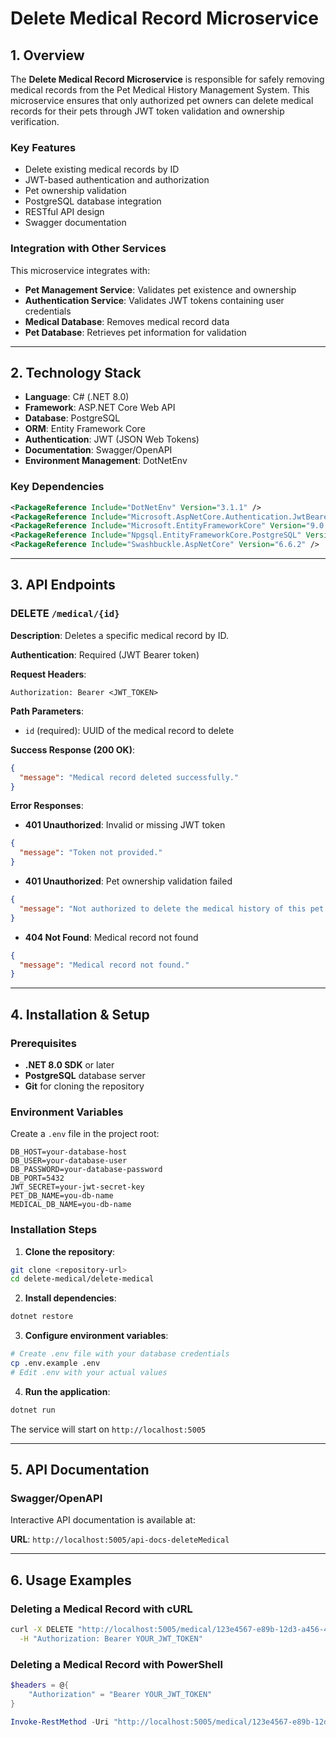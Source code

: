# Delete Medical Record Microservice

## 1. Overview

The **Delete Medical Record Microservice** is responsible for safely removing medical records from the Pet Medical History Management System. This microservice ensures that only authorized pet owners can delete medical records for their pets through JWT token validation and ownership verification.

### Key Features
- Delete existing medical records by ID
- JWT-based authentication and authorization
- Pet ownership validation
- PostgreSQL database integration
- RESTful API design
- Swagger documentation

### Integration with Other Services
This microservice integrates with:
- **Pet Management Service**: Validates pet existence and ownership
- **Authentication Service**: Validates JWT tokens containing user credentials
- **Medical Database**: Removes medical record data
- **Pet Database**: Retrieves pet information for validation

---

## 2. Technology Stack

- **Language**: C# (.NET 8.0)
- **Framework**: ASP.NET Core Web API
- **Database**: PostgreSQL
- **ORM**: Entity Framework Core
- **Authentication**: JWT (JSON Web Tokens)
- **Documentation**: Swagger/OpenAPI
- **Environment Management**: DotNetEnv

### Key Dependencies
```xml
<PackageReference Include="DotNetEnv" Version="3.1.1" />
<PackageReference Include="Microsoft.AspNetCore.Authentication.JwtBearer" Version="8.0.17" />
<PackageReference Include="Microsoft.EntityFrameworkCore" Version="9.0.6" />
<PackageReference Include="Npgsql.EntityFrameworkCore.PostgreSQL" Version="9.0.4" />
<PackageReference Include="Swashbuckle.AspNetCore" Version="6.6.2" />
```

---

## 3. API Endpoints

### DELETE `/medical/{id}`

**Description**: Deletes a specific medical record by ID.

**Authentication**: Required (JWT Bearer token)

**Request Headers**:
```
Authorization: Bearer <JWT_TOKEN>
```

**Path Parameters**:
- `id` (required): UUID of the medical record to delete

**Success Response (200 OK)**:
```json
{
  "message": "Medical record deleted successfully."
}
```

**Error Responses**:

- **401 Unauthorized**: Invalid or missing JWT token
```json
{
  "message": "Token not provided."
}
```

- **401 Unauthorized**: Pet ownership validation failed
```json
{
  "message": "Not authorized to delete the medical history of this pet."
}
```

- **404 Not Found**: Medical record not found
```json
{
  "message": "Medical record not found."
}
```

---

## 4. Installation & Setup

### Prerequisites
- **.NET 8.0 SDK** or later
- **PostgreSQL** database server
- **Git** for cloning the repository

### Environment Variables

Create a `.env` file in the project root:

```env
DB_HOST=your-database-host
DB_USER=your-database-user
DB_PASSWORD=your-database-password
DB_PORT=5432
JWT_SECRET=your-jwt-secret-key
PET_DB_NAME=you-db-name
MEDICAL_DB_NAME=you-db-name
```

### Installation Steps

1. **Clone the repository**:
```bash
git clone <repository-url>
cd delete-medical/delete-medical
```

2. **Install dependencies**:
```bash
dotnet restore
```

3. **Configure environment variables**:
```bash
# Create .env file with your database credentials
cp .env.example .env
# Edit .env with your actual values
```

4. **Run the application**:
```bash
dotnet run
```

The service will start on `http://localhost:5005`

---

## 5. API Documentation

### Swagger/OpenAPI
Interactive API documentation is available at:

**URL**: `http://localhost:5005/api-docs-deleteMedical`

---

## 6. Usage Examples

### Deleting a Medical Record with cURL

```bash
curl -X DELETE "http://localhost:5005/medical/123e4567-e89b-12d3-a456-426614174000" \
  -H "Authorization: Bearer YOUR_JWT_TOKEN"
```

### Deleting a Medical Record with PowerShell

```powershell
$headers = @{
    "Authorization" = "Bearer YOUR_JWT_TOKEN"
}

Invoke-RestMethod -Uri "http://localhost:5005/medical/123e4567-e89b-12d3-a456-426614174000" -Method DELETE -Headers $headers
```